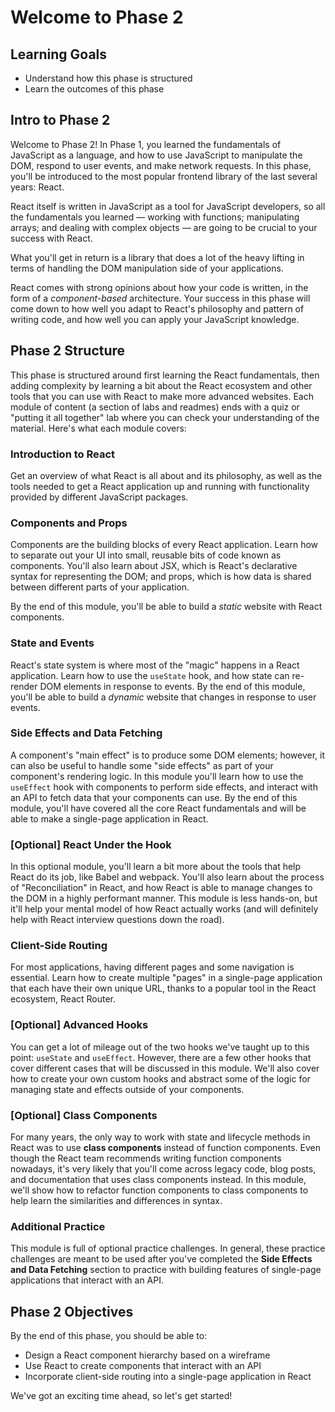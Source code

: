 # Welcome to Phase 2

## Learning Goals

- Understand how this phase is structured
- Learn the outcomes of this phase

## Intro to Phase 2

Welcome to Phase 2! In Phase 1, you learned the fundamentals of JavaScript as a
language, and how to use JavaScript to manipulate the DOM, respond to user
events, and make network requests. In this phase, you'll be introduced to the
most popular frontend library of the last several years: React.

React itself is written in JavaScript as a tool for JavaScript developers, so
all the fundamentals you learned — working with functions; manipulating
arrays; and dealing with complex objects — are going to be crucial to your
success with React.

What you'll get in return is a library that does a lot of the heavy lifting in
terms of handling the DOM manipulation side of your applications.

React comes with strong opinions about how your code is written, in the form of
a _component-based_ architecture. Your success in this phase will come down to
how well you adapt to React's philosophy and pattern of writing code, and how
well you can apply your JavaScript knowledge.

## Phase 2 Structure

This phase is structured around first learning the React fundamentals, then
adding complexity by learning a bit about the React ecosystem and other tools
that you can use with React to make more advanced websites. Each module of
content (a section of labs and readmes) ends with a quiz or "putting it all
together" lab where you can check your understanding of the material. Here's
what each module covers:

### Introduction to React

Get an overview of what React is all about and its philosophy, as well as the
tools needed to get a React application up and running with functionality
provided by different JavaScript packages.

### Components and Props

Components are the building blocks of every React application. Learn how to
separate out your UI into small, reusable bits of code known as components.
You'll also learn about JSX, which is React's declarative syntax for
representing the DOM; and props, which is how data is shared between different
parts of your application.

By the end of this module, you'll be able to build a _static_ website with
React components.

### State and Events

React's state system is where most of the "magic" happens in a React
application. Learn how to use the `useState` hook, and how state can re-render
DOM elements in response to events. By the end of this module, you'll be able to
build a _dynamic_ website that changes in response to user events.

### Side Effects and Data Fetching

A component's "main effect" is to produce some DOM elements; however, it can
also be useful to handle some "side effects" as part of your component's
rendering logic. In this module you'll learn how to use the `useEffect` hook
with components to perform side effects, and interact with an API to fetch data
that your components can use. By the end of this module, you'll have covered all
the core React fundamentals and will be able to make a single-page application
in React.

### [Optional] React Under the Hook

In this optional module, you'll learn a bit more about the tools that help
React do its job, like Babel and webpack. You'll also learn about the process of
"Reconciliation" in React, and how React is able to manage changes to the DOM in
a highly performant manner. This module is less hands-on, but it'll help your
mental model of how React actually works (and will definitely help with React
interview questions down the road).

### Client-Side Routing

For most applications, having different pages and some navigation is essential.
Learn how to create multiple "pages" in a single-page application that each have
their own unique URL, thanks to a popular tool in the React ecosystem, React
Router.

### [Optional] Advanced Hooks

You can get a lot of mileage out of the two hooks we've taught up to this point:
`useState` and `useEffect`. However, there are a few other hooks that cover
different cases that will be discussed in this module. We'll also cover how to
create your own custom hooks and abstract some of the logic for managing state
and effects outside of your components.

### [Optional] Class Components

For many years, the only way to work with state and lifecycle methods in React
was to use **class components** instead of function components. Even though the
React team recommends writing function components nowadays, it's very likely
that you'll come across legacy code, blog posts, and documentation that uses
class components instead. In this module, we'll show how to refactor function
components to class components to help learn the similarities and differences in
syntax.

### Additional Practice

This module is full of optional practice challenges. In general, these practice
challenges are meant to be used after you've completed the **Side Effects and
Data Fetching** section to practice with building features of single-page
applications that interact with an API.

## Phase 2 Objectives

By the end of this phase, you should be able to:

- Design a React component hierarchy based on a wireframe
- Use React to create components that interact with an API
- Incorporate client-side routing into a single-page application in React

We've got an exciting time ahead, so let's get started!
